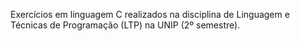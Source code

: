 Exercícios em linguagem C realizados na disciplina de Linguagem e Técnicas de Programação (LTP) na UNIP (2º semestre).
